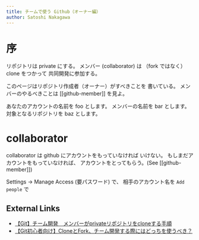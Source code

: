```yaml
---
title: チームで使う Github（オーナー編）
author: Satoshi Nakagawa
---
```


# 序

リポジトリは private にする。
メンバー (collaborator) は 
（fork ではなく） clone をつかって
共同開発に参加する。
  
このページはリポジトリ作成者（オーナー）がすべきことを
書いている。
メンバーのやるべきことは
[[github-member]] を見よ。

あなたのアカウントの名前を foo とします。
メンバーの名前を bar とします。
対象となるリポジトリを baz とします。

# collaborator

collaborator は
github にアカウントをもっていなければ
いけない。
もしまだアカウントをもっていなければ、
アカウントをとってもらう。(See [[github-member]])

Settings -> Manage Access (要パスワード) で、
相手のアカウント名を `Add people` で


## External Links

- [【Git】チーム開発　メンバーがprivateリポジトリをcloneする手順](https://took.jp/post-402/)
- [【Git初心者向け】CloneとFork、チーム開発する際にはどっちを使うべき？](https://techtechmedia.com/clone-fork-difference/)
